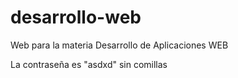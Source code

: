 # desarrollo-web
Web para la materia Desarrollo de Aplicaciones WEB

La contraseña es "asdxd" sin comillas
